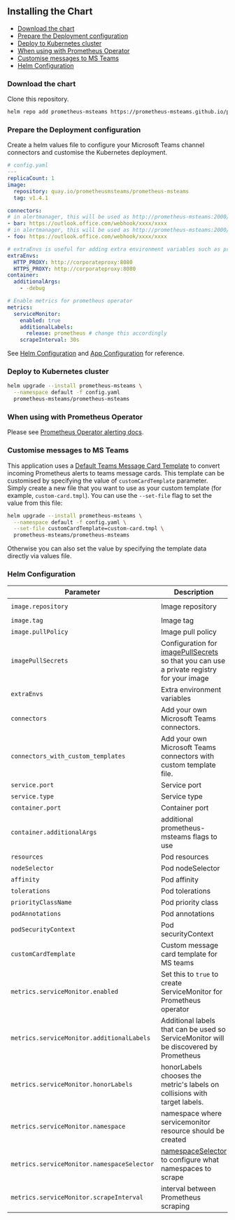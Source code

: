 ## Installing the Chart

<!-- vim-markdown-toc GFM -->

- [Download the chart](#download-the-chart)
- [Prepare the Deployment configuration](#prepare-the-deployment-configuration)
- [Deploy to Kubernetes cluster](#deploy-to-kubernetes-cluster)
- [When using with Prometheus Operator](#when-using-with-prometheus-operator)
- [Customise messages to MS Teams](#customise-messages-to-ms-teams)
- [Helm Configuration](#helm-configuration)

<!-- vim-markdown-toc -->


### Download the chart

Clone this repository.

```bash
helm repo add prometheus-msteams https://prometheus-msteams.github.io/prometheus-msteams/
```

### Prepare the Deployment configuration

Create a helm values file to configure your Microsoft Teams channel connectors and customise the Kubernetes deployment.

```yaml
# config.yaml
---
replicaCount: 1
image:
  repository: quay.io/prometheusmsteams/prometheus-msteams
  tag: v1.4.1

connectors:
# in alertmanager, this will be used as http://prometheus-msteams:2000/bar
- bar: https://outlook.office.com/webhook/xxxx/xxxx
# in alertmanager, this will be used as http://prometheus-msteams:2000/foo
- foo: https://outlook.office.com/webhook/xxxx/xxxx

# extraEnvs is useful for adding extra environment variables such as proxy settings
extraEnvs:
  HTTP_PROXY: http://corporateproxy:8080
  HTTPS_PROXY: http://corporateproxy:8080
container:
  additionalArgs:
    - -debug

# Enable metrics for prometheus operator
metrics:
  serviceMonitor:
    enabled: true
    additionalLabels:
      release: prometheus # change this accordingly
    scrapeInterval: 30s
```

See [Helm Configuration](#helm-configuration) and [App Configuration](https://github.com/prometheus-msteams/prometheus-msteams#configuration) for reference.


### Deploy to Kubernetes cluster

```bash
helm upgrade --install prometheus-msteams \
  --namespace default -f config.yaml
  prometheus-msteams/prometheus-msteams
```

### When using with Prometheus Operator

Please see [Prometheus Operator alerting docs](https://github.com/coreos/prometheus-operator/blob/master/Documentation/user-guides/alerting.md).

### Customise messages to MS Teams

This application uses a [Default Teams Message Card Template](./prometheus-msteams/card.tmpl) to convert incoming Prometheus alerts to teams message cards.
This template can be customised by specifying the value of `customCardTemplate` parameter.
Simply create a new file that you want to use as your custom template (for example, `custom-card.tmpl`).
You can use the `--set-file` flag to set the value from this file:

```bash
helm upgrade --install prometheus-msteams \
  --namespace default -f config.yaml \
  --set-file customCardTemplate=custom-card.tmpl \
  prometheus-msteams/prometheus-msteams
```

Otherwise you can also set the value by specifying the template data directly via values file.


### Helm Configuration

| Parameter                                  | Description                                                                                                                                                   | Default                                         |
| ------------------------------------------ | ------------------------------------------------------------------------------------------------------------------------------------------------------------- | ----------------------------------------------- |
| `image.repository`                         | Image repository                                                                                                                                              | `quay.io/prometheusmsteams/prometheus-msteams`  |
| `image.tag`                                | Image tag                                                                                                                                                     | `v1.4.1`                                        |
| `image.pullPolicy`                         | Image pull policy                                                                                                                                             | `Always`                                        |
| `imagePullSecrets`                         | Configuration for [imagePullSecrets](https://kubernetes.io/docs/tasks/configure-pod-container/pull-image-private-registry/#create-a-pod-that-uses-your-secret) so that you can use a private registry for your image | `[]` |
| `extraEnvs`                                | Extra environment variables                                                                                                                                   | `{}`                                            |
| `connectors`                               | Add your own Microsoft Teams connectors.                                                                                                                      | `[]`                                            |
| `connectors_with_custom_templates`         | Add your own Microsoft Teams connectors with custom template file.                                                                                            | `[]`                                            |
| `service.port`                             | Service port                                                                                                                                                  | `2000`                                          |
| `service.type`                             | Service type                                                                                                                                                  | `ClusterIP`                                     |
| `container.port`                           | Container port                                                                                                                                                | `2000`                                          |
| `container.additionalArgs`                 | additional prometheus-msteams flags to use                                                                                                                    | `{}`                                            |
| `resources`                                | Pod resources                                                                                                                                                 | See [default](./values.yaml)                    |
| `nodeSelector`                             | Pod nodeSelector                                                                                                                                              | `{}`                                            |
| `affinity`                                 | Pod affinity                                                                                                                                                  | `{}`                                            |
| `tolerations`                              | Pod tolerations                                                                                                                                               | `{}`                                            |
| `priorityClassName`                        | Pod priority class                                                                                                                                            | `""`                                            |
| `podAnnotations`                           | Pod annotations                                                                                                                                               | `{}`                                            |
| `podSecurityContext`                       | Pod securityContext                                                                                                                                           | See [default](./values.yaml)                    |
| `customCardTemplate`                       | Custom message card template for MS teams                                                                                                                     | `""`                                            |
| `metrics.serviceMonitor.enabled`           | Set this to `true` to create ServiceMonitor for Prometheus operator                                                                                           | `false`                                         |
| `metrics.serviceMonitor.additionalLabels`  | Additional labels that can be used so ServiceMonitor will be discovered by Prometheus                                                                         | `{}`                                            |
| `metrics.serviceMonitor.honorLabels`       | honorLabels chooses the metric's labels on collisions with target labels.                                                                                     | `false`                                         |
| `metrics.serviceMonitor.namespace`         | namespace where servicemonitor resource should be created                                                                                                     | `release namespace`                             |
| `metrics.serviceMonitor.namespaceSelector` | [namespaceSelector](https://github.com/coreos/prometheus-operator/blob/v0.34.0/Documentation/api.md#namespaceselector) to configure what namespaces to scrape | `release namespace`                             |
| `metrics.serviceMonitor.scrapeInterval`    | interval between Prometheus scraping                                                                                                                          | `30s`                                           |


